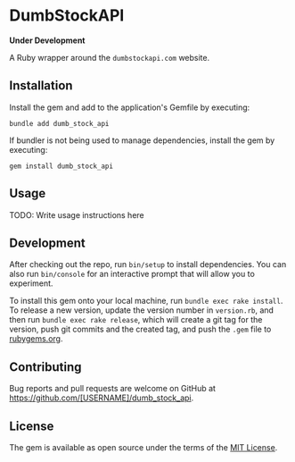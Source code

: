 # DumbStockAPI

**Under Development**

A Ruby wrapper around the `dumbstockapi.com` website.


## Installation

Install the gem and add to the application's Gemfile by executing:

    bundle add dumb_stock_api

If bundler is not being used to manage dependencies, install the gem by executing:

    gem install dumb_stock_api

## Usage

TODO: Write usage instructions here

## Development

After checking out the repo, run `bin/setup` to install dependencies. You can also run `bin/console` for an interactive prompt that will allow you to experiment.

To install this gem onto your local machine, run `bundle exec rake install`. To release a new version, update the version number in `version.rb`, and then run `bundle exec rake release`, which will create a git tag for the version, push git commits and the created tag, and push the `.gem` file to [rubygems.org](https://rubygems.org).

## Contributing

Bug reports and pull requests are welcome on GitHub at https://github.com/[USERNAME]/dumb_stock_api.

## License

The gem is available as open source under the terms of the [MIT License](https://opensource.org/licenses/MIT).
